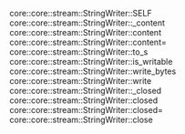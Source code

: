 core::core::stream::StringWriter::SELF
core::core::stream::StringWriter::_content
core::core::stream::StringWriter::content
core::core::stream::StringWriter::content=
core::core::stream::StringWriter::to_s
core::core::stream::StringWriter::is_writable
core::core::stream::StringWriter::write_bytes
core::core::stream::StringWriter::write
core::core::stream::StringWriter::_closed
core::core::stream::StringWriter::closed
core::core::stream::StringWriter::closed=
core::core::stream::StringWriter::close